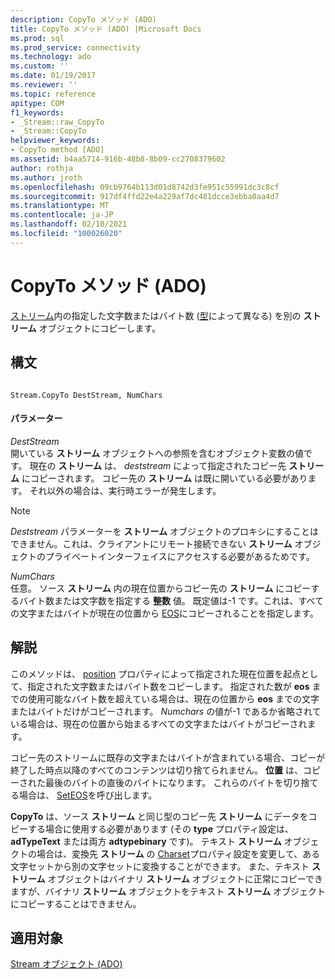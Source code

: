 ```yaml
---
description: CopyTo メソッド (ADO)
title: CopyTo メソッド (ADO) |Microsoft Docs
ms.prod: sql
ms.prod_service: connectivity
ms.technology: ado
ms.custom: ''
ms.date: 01/19/2017
ms.reviewer: ''
ms.topic: reference
apitype: COM
f1_keywords:
- _Stream::raw_CopyTo
- _Stream::CopyTo
helpviewer_keywords:
- CopyTo method [ADO]
ms.assetid: b4aa5714-916b-48b8-8b09-cc2708379602
author: rothja
ms.author: jroth
ms.openlocfilehash: 09cb9764b113d01d8742d3fe951c55991dc3c8cf
ms.sourcegitcommit: 917df4ffd22e4a229af7dc481dcce3ebba0aa4d7
ms.translationtype: MT
ms.contentlocale: ja-JP
ms.lasthandoff: 02/10/2021
ms.locfileid: "100026020"
---
```

# <a name="copyto-method-ado"></a>CopyTo メソッド (ADO)
[ストリーム](./stream-object-ado.md)内の指定した文字数またはバイト数 ([型](./type-property-ado-stream.md)によって異なる) を別の **ストリーム** オブジェクトにコピーします。  
  
## <a name="syntax"></a>構文  
  
```  
  
Stream.CopyTo DestStream, NumChars  
```  
  
#### <a name="parameters"></a>パラメーター  
 *DestStream*  
 開いている **ストリーム** オブジェクトへの参照を含むオブジェクト変数の値です。 現在の **ストリーム** は、 *deststream* によって指定されたコピー先 **ストリーム** にコピーされます。 コピー先の **ストリーム** は既に開いている必要があります。 それ以外の場合は、実行時エラーが発生します。  
  
> [!NOTE]
>  *Deststream* パラメーターを **ストリーム** オブジェクトのプロキシにすることはできません。これは、クライアントにリモート接続できない **ストリーム** オブジェクトのプライベートインターフェイスにアクセスする必要があるためです。  
  
 *NumChars*  
 任意。 ソース **ストリーム** 内の現在位置からコピー先の **ストリーム** にコピーするバイト数または文字数を指定する **整数** 値。 既定値は-1 です。これは、すべての文字またはバイトが現在の位置から [EOS](./eos-property.md)にコピーされることを指定します。  
  
## <a name="remarks"></a>解説  
 このメソッドは、 [position](./position-property-ado.md) プロパティによって指定された現在位置を起点として、指定された文字数またはバイト数をコピーします。 指定された数が **eos** までの使用可能なバイト数を超えている場合は、現在の位置から **eos** までの文字またはバイトだけがコピーされます。 *Numchars* の値が-1 であるか省略されている場合は、現在の位置から始まるすべての文字またはバイトがコピーされます。  
  
 コピー先のストリームに既存の文字またはバイトが含まれている場合、コピーが終了した時点以降のすべてのコンテンツは切り捨てられません。 **位置** は、コピーされた最後のバイトの直後のバイトになります。 これらのバイトを切り捨てる場合は、 [SetEOS](./seteos-method.md)を呼び出します。  
  
 **CopyTo** は、ソース **ストリーム** と同じ型のコピー先 **ストリーム** にデータをコピーする場合に使用する必要があります (その **type** プロパティ設定は、 **adTypeText** または両方 **adtypebinary** です)。 テキスト **ストリーム** オブジェクトの場合は、変換先 **ストリーム** の [Charset](./charset-property-ado.md)プロパティ設定を変更して、ある文字セットから別の文字セットに変換することができます。 また、テキスト **ストリーム** オブジェクトはバイナリ **ストリーム** オブジェクトに正常にコピーできますが、バイナリ **ストリーム** オブジェクトをテキスト **ストリーム** オブジェクトにコピーすることはできません。  
  
## <a name="applies-to"></a>適用対象  
 [Stream オブジェクト (ADO)](./stream-object-ado.md)